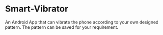 # Smart-Vibrator
An Android App that can vibrate the phone according to your own designed pattern. The pattern can be saved for your requirement.
